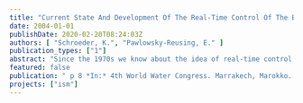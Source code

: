 ```yaml
---
title: "Current State And Development Of The Real-Time Control Of The Berlin Sewage System"
date: 2004-01-01
publishDate: 2020-02-20T08:24:03Z
authors: [ "Schroeder, K.", "Pawlowsky-Reusing, E." ]
publication_types: ["1"]
abstract: "Since the 1970s we know about the idea of real-time control of urban drainage systems. Anyway, global real-time control strategies still show a lack of implementation for large drainage systems of high complexity. In Berlin, Germany, a city of 3.5 million inhabitants covering an area of around 900 km², the demand for enhanced protection of the environment and the growing economic pressure have led to an increasing application of control assets and concepts within the sewage system. In the framework of the project “Integrated Sewage Management” the possibilities of a global and integrated control strategy for the Berlin system are examined. The paper is focused on the historical concept and design of the sewerage and the further improvement towards an environment-oriented system that builds the basis for today’s considerations. The operational method and functionality of local regulators that have already been implemented are described. Further more the model-based methodology for the analysis of the system and the development of global control concepts as well as results of system analysis are stated. On the basis of model simulations it is shown that a global coordination of pump stations can lead to a reduction of sewer overflows and consequently to an enhanced water protection."
featured: false
publication: " p 8 *In:* 4th World Water Congress. Marrakech, Marokko. 19. - 24.9.2004"
projects: ["ism"]
---
```


